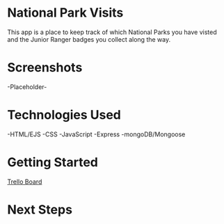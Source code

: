 # National Park Visits
This app is a place to keep track of which National Parks you have visted and the Junior Ranger badges you collect along the way.



# Screenshots
-Placeholder-

# Technologies Used
-HTML/EJS
-CSS
-JavaScript
-Express
-mongoDB/Mongoose

# Getting Started
[Trello Board](https://trello.com/b/J6GvXYVN/project-2-nps-visits-tracker)
# Next Steps